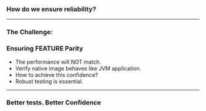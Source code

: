 ### How do we ensure reliability?

---

### The Challenge:
### Ensuring FEATURE Parity

* The performance will NOT match.
* Verify native image behaves like JVM application.
* How to achieve this confidence?
* Robust testing is essential.

---

### Better tests.  Better Confidence
